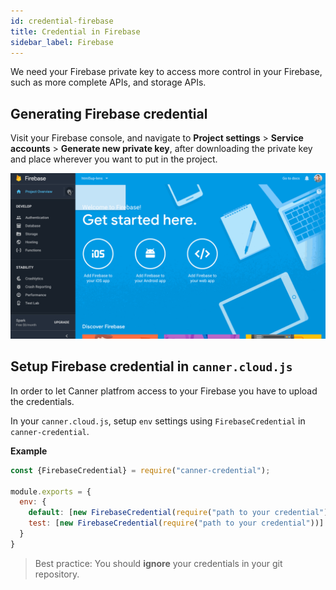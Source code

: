 ```yaml
---
id: credential-firebase
title: Credential in Firebase
sidebar_label: Firebase
---
```


We need your Firebase private key to access more control in your Firebase, such as more complete APIs, and storage APIs.

## Generating Firebase credential

Visit your Firebase console, and navigate to **Project settings** > **Service accounts** > **Generate new private key**, after downloading the private key and place wherever you want to put in the project.

![firebasesdk](/img/firebasesdk.gif)

## Setup Firebase credential in `canner.cloud.js`

In order to let Canner platfrom access to your Firebase you have to upload the credentials.

In your `canner.cloud.js`, setup `env` settings using `FirebaseCredential` in `canner-credential`.

**Example**

```js
const {FirebaseCredential} = require("canner-credential");

module.exports = {
  env: {
    default: [new FirebaseCredential(require("path to your credential"))],
    test: [new FirebaseCredential(require("path to your credential"))]
  }
}
```

> Best practice: You should **ignore** your credentials in your git repository.